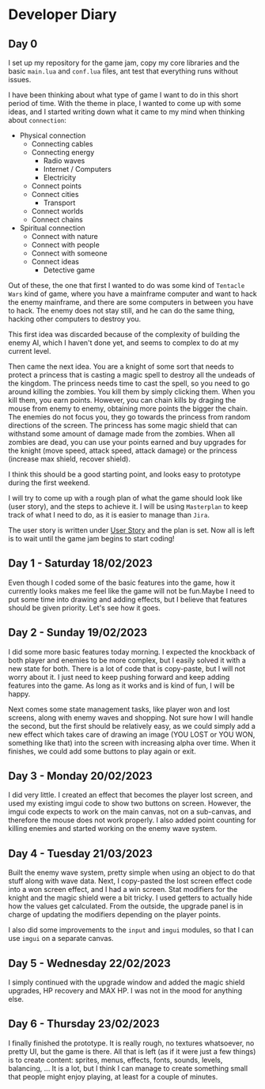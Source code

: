 # Developer Diary


## Day 0

I set up my repository for the game jam, copy my core libraries and the basic `main.lua` and `conf.lua` files, ant test that everything runs without issues.

I have been thinking about what type of game I want to do in this short period of time. With the theme in place, I wanted to come up with some ideas, and I started writing down what it came to my mind when thinking about `connection`:

- Physical connection
  - Connecting cables
  - Connecting energy
    - Radio waves
    - Internet / Computers
    - Electricity
  - Connect points
  - Connect cities
    - Transport
  - Connect worlds
  - Connect chains
- Spiritual connection
  - Connect with nature
  - Connect with people
  - Connect with someone
  - Connect ideas
    - Detective game

Out of these, the one that first I wanted to do was some kind of `Tentacle Wars` kind of game, where you have a mainframe computer and want to hack the enemy mainframe, and there are some computers in between you have to hack. The enemy does not stay still, and he can do the same thing, hacking other computers to destroy you.

This first idea was discarded because of the complexity of building the enemy AI, which I haven't done yet, and seems to complex to do at my current level.

Then came the next idea. You are a knight of some sort that needs to protect a princess that is casting a magic spell to destroy all the undeads of the kingdom. The princess needs time to cast the spell, so you need to go around killing the zombies. You kill them by simply clicking them. When you kill them, you earn points. However, you can chain kills by draging the mouse from enemy to enemy, obtaining more points the bigger the chain. The enemies do not focus you, they go towards the princess from random directions of the screen. The princess has some magic shield that can withstand some amount of damage made from the zombies. When all zombies are dead, you can use your points earned and buy upgrades for the knight (move speed, attack speed, attack damage) or the princess (increase max shield, recover shield).

I think this should be a good starting point, and looks easy to prototype during the first weekend.

I will try to come up with a rough plan of what the game should look like (user story), and the steps to achieve it. I will be using `Masterplan` to keep track of what I need to do, as it is easier to manage than `Jira`.

The user story is written under [User Story](./UserStory.md) and the plan is set. Now all is left is to wait until the game jam begins to start coding!


## Day 1 - Saturday 18/02/2023

Even though I coded some of the basic features into the game, how it currently looks makes me feel like the game will not be fun.Maybe I need to put some time into drawing and adding effects, but I believe that features should be given priority. Let's see how it goes.


## Day 2 - Sunday 19/02/2023

I did some more basic features today morning. I expected the knockback of both player and enemies to be more complex, but I easily solved it with a new state for both. There is a lot of code that is copy-paste, but I will not worry about it. I just need to keep pushing forward and keep adding features into the game. As long as it works and is kind of fun, I will be happy.

Next comes some state management tasks, like player won and lost screens, along with enemy waves and shopping. Not sure how I will handle the second, but the first should be relatively easy, as we could simply add a new effect which takes care of drawing an image (YOU LOST or YOU WON, something like that) into the screen with increasing alpha over time. When it finishes, we could add some buttons to play again or exit.


## Day 3 - Monday 20/02/2023

I did very little. I created an effect that becomes the player lost screen, and used my existing imgui code to show two buttons on screen. However, the imgui code expects to work on the main canvas, not on a sub-canvas, and therefore the mouse does not work properly. I also added point counting for killing enemies and started working on the enemy wave system.


## Day 4 - Tuesday 21/03/2023

Built the enemy wave system, pretty simple when using an object to do that stuff along with wave data. Next, I copy-pasted the lost screen effect code into a won screen effect, and I had a win screen. Stat modifiers for the knight and the magic shield were a bit tricky. I used getters to actually hide how the values get calculated. From the outside, the upgrade panel is in charge of updating the modifiers depending on the player points.

I also did some improvements to the `input` and `imgui` modules, so that I can use `imgui` on a separate canvas.


## Day 5 - Wednesday 22/02/2023

I simply continued with the upgrade window and added the magic shield upgrades, HP recovery and MAX HP. I was not in the mood for anything else.


## Day 6 - Thursday 23/02/2023

I finally finished the prototype. It is really rough, no textures whatsoever, no pretty UI, but the game is there. All that is left (as if it were just a few things) is to create content: sprites, menus, effects, fonts, sounds, levels, balancing, ... It is a lot, but I think I can manage to create something small that people might enjoy playing, at least for a couple of minutes.